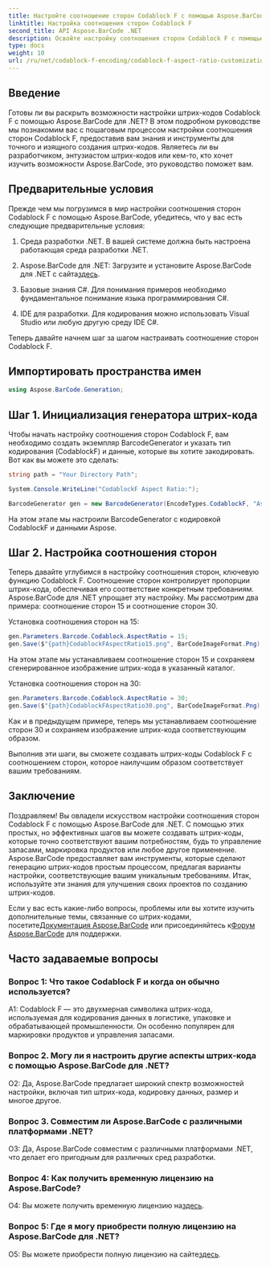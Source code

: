 ```yaml
---
title: Настройте соотношение сторон Codablock F с помощью Aspose.BarCode для .NET
linktitle: Настройка соотношения сторон Codablock F
second_title: API Aspose.BarCode .NET
description: Освойте настройку соотношения сторон Codablock F с помощью Aspose.BarCode для .NET. Создавайте точные штрих-коды в соответствии с вашими потребностями без особых усилий.
type: docs
weight: 10
url: /ru/net/codablock-f-encoding/codablock-f-aspect-ratio-customization/
---
```

## Введение

Готовы ли вы раскрыть возможности настройки штрих-кодов Codablock F с помощью Aspose.BarCode для .NET? В этом подробном руководстве мы познакомим вас с пошаговым процессом настройки соотношения сторон Codablock F, предоставив вам знания и инструменты для точного и изящного создания штрих-кодов. Являетесь ли вы разработчиком, энтузиастом штрих-кодов или кем-то, кто хочет изучить возможности Aspose.BarCode, это руководство поможет вам.

## Предварительные условия

Прежде чем мы погрузимся в мир настройки соотношения сторон Codablock F с помощью Aspose.BarCode, убедитесь, что у вас есть следующие предварительные условия:

1. Среда разработки .NET. В вашей системе должна быть настроена работающая среда разработки .NET.

2.  Aspose.BarCode для .NET: Загрузите и установите Aspose.BarCode для .NET с сайта[здесь](https://releases.aspose.com/barcode/net/).

3. Базовые знания C#. Для понимания примеров необходимо фундаментальное понимание языка программирования C#.

4. IDE для разработки. Для кодирования можно использовать Visual Studio или любую другую среду IDE C#.

Теперь давайте начнем шаг за шагом настраивать соотношение сторон Codablock F.

## Импортировать пространства имен

```csharp
using Aspose.BarCode.Generation;
```

## Шаг 1. Инициализация генератора штрих-кода

Чтобы начать настройку соотношения сторон Codablock F, вам необходимо создать экземпляр BarcodeGenerator и указать тип кодирования (CodablockF) и данные, которые вы хотите закодировать. Вот как вы можете это сделать:

```csharp
string path = "Your Directory Path";

System.Console.WriteLine("CodablockF Aspect Ratio:");

BarcodeGenerator gen = new BarcodeGenerator(EncodeTypes.CodablockF, "Aspose");
```

На этом этапе мы настроили BarcodeGenerator с кодировкой CodablockF и данными Aspose.

## Шаг 2. Настройка соотношения сторон

Теперь давайте углубимся в настройку соотношения сторон, ключевую функцию Codablock F. Соотношение сторон контролирует пропорции штрих-кода, обеспечивая его соответствие конкретным требованиям. Aspose.BarCode для .NET упрощает эту настройку. Мы рассмотрим два примера: соотношение сторон 15 и соотношение сторон 30.

Установка соотношения сторон на 15:

```csharp
gen.Parameters.Barcode.Codablock.AspectRatio = 15;
gen.Save($"{path}CodablockFAspectRatio15.png", BarCodeImageFormat.Png);
```

На этом этапе мы устанавливаем соотношение сторон 15 и сохраняем сгенерированное изображение штрих-кода в указанный каталог.

Установка соотношения сторон на 30:

```csharp
gen.Parameters.Barcode.Codablock.AspectRatio = 30;
gen.Save($"{path}CodablockFAspectRatio30.png", BarCodeImageFormat.Png);
```

Как и в предыдущем примере, теперь мы устанавливаем соотношение сторон 30 и сохраняем изображение штрих-кода соответствующим образом.

Выполнив эти шаги, вы сможете создавать штрих-коды Codablock F с соотношением сторон, которое наилучшим образом соответствует вашим требованиям.

## Заключение

Поздравляем! Вы овладели искусством настройки соотношения сторон Codablock F с помощью Aspose.BarCode для .NET. С помощью этих простых, но эффективных шагов вы можете создавать штрих-коды, которые точно соответствуют вашим потребностям, будь то управление запасами, маркировка продуктов или любое другое применение. Aspose.BarCode предоставляет вам инструменты, которые сделают генерацию штрих-кодов простым процессом, предлагая варианты настройки, соответствующие вашим уникальным требованиям. Итак, используйте эти знания для улучшения своих проектов по созданию штрих-кодов.

 Если у вас есть какие-либо вопросы, проблемы или вы хотите изучить дополнительные темы, связанные со штрих-кодами, посетите[Документация Aspose.BarCode](https://reference.aspose.com/barcode/net/) или присоединяйтесь к[Форум Aspose.BarCode](https://forum.aspose.com/c/barcode/13) для поддержки.

## Часто задаваемые вопросы

### Вопрос 1: Что такое Codablock F и когда он обычно используется?

A1: Codablock F — это двухмерная символика штрих-кода, используемая для кодирования данных в логистике, упаковке и обрабатывающей промышленности. Он особенно популярен для маркировки продуктов и управления запасами.

### Вопрос 2. Могу ли я настроить другие аспекты штрих-кода с помощью Aspose.BarCode для .NET?

О2: Да, Aspose.BarCode предлагает широкий спектр возможностей настройки, включая тип штрих-кода, кодировку данных, размер и многое другое.

### Вопрос 3. Совместим ли Aspose.BarCode с различными платформами .NET?

О3: Да, Aspose.BarCode совместим с различными платформами .NET, что делает его пригодным для различных сред разработки.

### Вопрос 4: Как получить временную лицензию на Aspose.BarCode?

 О4: Вы можете получить временную лицензию на[здесь](https://purchase.aspose.com/temporary-license/).

### Вопрос 5: Где я могу приобрести полную лицензию на Aspose.BarCode для .NET?

 О5: Вы можете приобрести полную лицензию на сайте[здесь](https://purchase.aspose.com/buy).